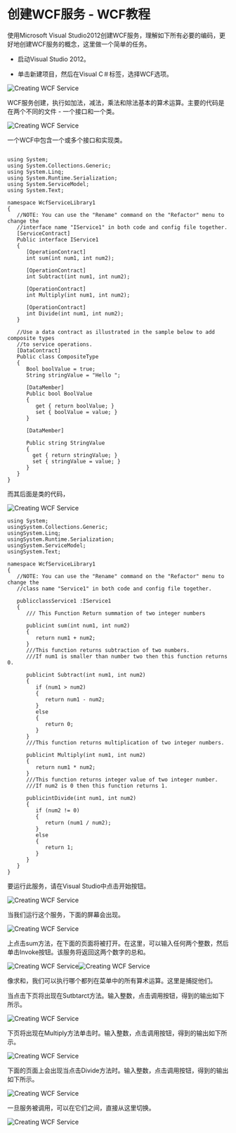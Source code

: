 # 创建WCF服务 - WCF教程

使用Microsoft Visual Studio2012创建WCF服务，理解如下所有必要的编码，更好地创建WCF服务的概念，这里做一个简单的任务。

*   启动Visual Studio 2012。

*   单击新建项目，然后在Visual C＃标签，选择WCF选项。

![Creating WCF Service](../img/0A91Cb2-0.jpg)

WCF服务创建，执行如加法，减法，乘法和除法基本的算术运算。主要的代码是在两个不同的文件 - 一个接口和一个类。

![Creating WCF Service](../img/0A91C955-1.png)

一个WCF中包含一个或多个接口和实现类。

```

using System;
using System.Collections.Generic;
using System.Linq;
using System.Runtime.Serialization;
using System.ServiceModel;
using System.Text;

namespace WcfServiceLibrary1
{
   //NOTE: You can use the "Rename" command on the "Refactor" menu to change the  
   //interface name "IService1" in both code and config file together.
   [ServiceContract]
   Public interface IService1
   {
      [OperationContract]
      int sum(int num1, int num2);

      [OperationContract]
      int Subtract(int num1, int num2);

      [OperationContract]
      int Multiply(int num1, int num2);

      [OperationContract]
      int Divide(int num1, int num2);
   }

   //Use a data contract as illustrated in the sample below to add composite types 
   //to service operations.
   [DataContract]
   Public class CompositeType
   {
      Bool boolValue = true;
      String stringValue = "Hello ";

      [DataMember]
      Public bool BoolValue
      {
         get { return boolValue; }
         set { boolValue = value; }
      }

      [DataMember]

      Public string StringValue
      {
        get { return stringValue; }
        set { stringValue = value; }
      }
   }
}
```

而其后面是类的代码，

![Creating WCF Service](../img/0A9164353-2.png)

```
using System;
usingSystem.Collections.Generic;
usingSystem.Linq;
usingSystem.Runtime.Serialization;
usingSystem.ServiceModel;
usingSystem.Text;

namespace WcfServiceLibrary1
{
   //NOTE: You can use the "Rename" command on the "Refactor" menu to change the 
   //class name "Service1" in both code and config file together.

   publicclassService1 :IService1
   {
      /// This Function Return summation of two integer numbers

      publicint sum(int num1, int num2)
      {
         return num1 + num2;
      }
      ///This function returns subtraction of two numbers. 
      ///If num1 is smaller than number two then this function returns 0.

      publicint Subtract(int num1, int num2)
      {
         if (num1 > num2)
         {
            return num1 - num2;
         }
         else
         {
            return 0;
         }
      }
      ///This function returns multiplication of two integer numbers.

      publicint Multiply(int num1, int num2)
      {
         return num1 * num2;
      }
      ///This function returns integer value of two integer number. 
      ///If num2 is 0 then this function returns 1.

      publicintDivide(int num1, int num2)
      {
         if (num2 != 0)
         {
            return (num1 / num2);
         }
         else
         {
            return 1;
         }
      }
   }
}
```

要运行此服务，请在Visual Studio中点击开始按钮。

![Creating WCF Service](../img/0A9164I4-3.png)

当我们运行这个服务，下面的屏幕会出现。

![Creating WCF Service](../img/0A9161B7-4.jpg)

上点击sum方法，在下面的页面将被打开。在这里，可以输入任何两个整数，然后单击Invoke按钮。该服务将返回这两个数字的总和。

![Creating WCF Service](../img/1-1411100F210330.jpg)![Creating WCF Service](../img/0A9161004-6.jpg)

像求和，我们可以执行哪个都列在菜单中的所有算术运算。这里是捕捉他们。

当点击下页将出现在Sutbtarct方法。输入整数，点击调用按钮，得到的输出如下所示。

![Creating WCF Service](../img/0A9164301-7.jpg)

下页将出现在Multiply方法单击时。输入整数，点击调用按钮，得到的输出如下所示。

![Creating WCF Service](../img/0A9163047-8.jpg)

下面的页面上会出现当点击Divide方法时。输入整数，点击调用按钮，得到的输出如下所示。

![Creating WCF Service](../img/0A91C142-9.jpg)

一旦服务被调用，可以在它们之间，直接从这里切换。

![Creating WCF Service](../img/0A9162945-10.jpg)

